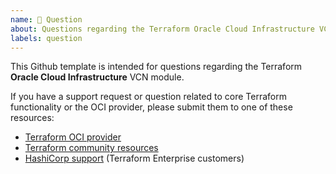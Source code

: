 ```yaml
---
name: 💬 Question
about: Questions regarding the Terraform Oracle Cloud Infrastructure VCN module
labels: question
---
```


This Github template is intended for questions regarding the Terraform **Oracle Cloud Infrastructure** VCN module.

If you have a support request or question related to core Terraform functionality or the OCI provider, please submit them to one of these resources:

* [Terraform OCI provider](https://github.com/terraform-providers/terraform-provider-oci)
* [Terraform community resources](https://www.terraform.io/docs/extend/community/index.html)
* [HashiCorp support](https://support.hashicorp.com) (Terraform Enterprise customers)
